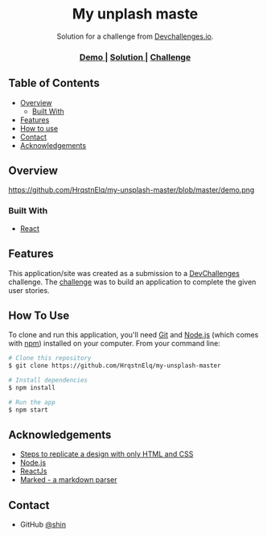 <h1 align="center">My unplash maste</h1>

<div align="center">
   Solution for a challenge from  <a href="http://devchallenges.io" target="_blank">Devchallenges.io</a>.
</div>
<div align="center">
  <h3>
    <a href="https://hrqstnelq.github.io/my-unsplash-master/">
      Demo
    </a>
    <span> | </span>
    <a href="https://github.com/HrqstnElq/my-unsplash-master">
      Solution
    </a>
    <span> | </span>
    <a href="https://devchallenges.io/challenges/rYyhwJAxMfES5jNQ9YsP">
      Challenge
    </a>
  </h3>
</div>

## Table of Contents

-   [Overview](#overview)
    -   [Built With](#built-with)
-   [Features](#features)
-   [How to use](#how-to-use)
-   [Contact](#contact)
-   [Acknowledgements](#acknowledgements)

<!-- OVERVIEW -->

## Overview

https://github.com/HrqstnElq/my-unsplash-master/blob/master/demo.png

### Built With

-   [React](https://reactjs.org/)

## Features

This application/site was created as a submission to a [DevChallenges](https://devchallenges.io/challenges) challenge. The [challenge](https://devchallenges.io/challenges/rYyhwJAxMfES5jNQ9YsP) was to build an application to complete the given user stories.

## How To Use

To clone and run this application, you'll need [Git](https://git-scm.com) and [Node.js](https://nodejs.org/en/download/) (which comes with [npm](http://npmjs.com)) installed on your computer. From your command line:

```bash
# Clone this repository
$ git clone https://github.com/HrqstnElq/my-unsplash-master

# Install dependencies
$ npm install

# Run the app
$ npm start
```

## Acknowledgements

-   [Steps to replicate a design with only HTML and CSS](https://devchallenges-blogs.web.app/how-to-replicate-design/)
-   [Node.js](https://nodejs.org/)
-   [ReactJs](https://reactjs.org/)
-   [Marked - a markdown parser](https://github.com/chjj/marked)

## Contact

-   GitHub [@shin](https://hrqstnelq.github.io/my-unsplash-master/)
